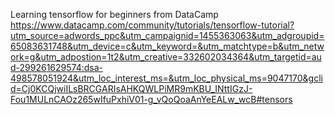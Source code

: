 Learning tensorflow for beginners from DataCamp 
https://www.datacamp.com/community/tutorials/tensorflow-tutorial?utm_source=adwords_ppc&utm_campaignid=1455363063&utm_adgroupid=65083631748&utm_device=c&utm_keyword=&utm_matchtype=b&utm_network=g&utm_adpostion=1t2&utm_creative=332602034364&utm_targetid=aud-299261629574:dsa-498578051924&utm_loc_interest_ms=&utm_loc_physical_ms=9047170&gclid=Cj0KCQjwiILsBRCGARIsAHKQWLPiMR9mKBU_INttIGzJ-Fou1MULnCAOz265wIfuPxhiV01-g_vQoQoaAnYeEALw_wcB#tensors
